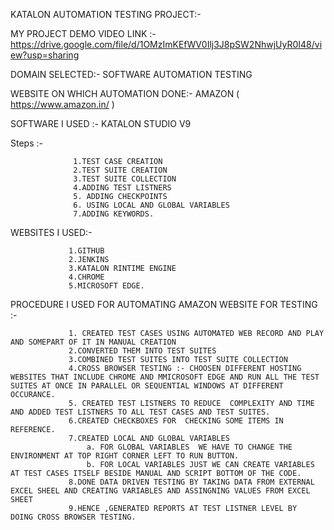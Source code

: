 KATALON AUTOMATION TESTING PROJECT:-

MY PROJECT DEMO VIDEO LINK :- https://drive.google.com/file/d/1OMzImKEfWV0Ilj3J8pSW2NhwjUyR0I48/view?usp=sharing


DOMAIN SELECTED:- SOFTWARE AUTOMATION TESTING

WEBSITE ON WHICH AUTOMATION DONE:- AMAZON ( https://www.amazon.in/ )

SOFTWARE I USED :- KATALON STUDIO V9

Steps       :-
                 
                  1.TEST CASE CREATION
                  2.TEST SUITE CREATION
                  3.TEST SUITE COLLECTION
                  4.ADDING TEST LISTNERS
                  5. ADDING CHECKPOINTS
                  6. USING LOCAL AND GLOBAL VARIABLES
                  7.ADDING KEYWORDS.
WEBSITES I USED:-
                
                 1.GITHUB 
                 2.JENKINS
                 3.KATALON RINTIME ENGINE
                 4.CHROME
                 5.MICROSOFT EDGE.
                  

PROCEDURE I USED FOR AUTOMATING AMAZON WEBSITE FOR TESTING :-
              
                 
                 1. CREATED TEST CASES USING AUTOMATED WEB RECORD AND PLAY AND SOMEPART OF IT IN MANUAL CREATION
                 2.CONVERTED THEM INTO TEST SUITES
                 3.COMBINED TEST SUITES INTO TEST SUITE COLLECTION
                 4.CROSS BROWSER TESTING :- CHOOSEN DIFFERENT HOSTING WEBSITES THAT INCLUDE CHROME AND MMICROSOFT EDGE AND RUN ALL THE TEST SUITES AT ONCE IN PARALLEL OR SEQUENTIAL WINDOWS AT DIFFERENT OCCURANCE.
                 5. CREATED TEST LISTNERS TO REDUCE  COMPLEXITY AND TIME  AND ADDED TEST LISTNERS TO ALL TEST CASES AND TEST SUITES.
                 6.CREATED CHECKBOXES FOR  CHECKING SOME ITEMS IN REFERENCE.
                 7.CREATED LOCAL AND GLOBAL VARIABLES 
                     a. FOR GLOBAL VARIABLES  WE HAVE TO CHANGE THE ENVIRONMENT AT TOP RIGHT CORNER LEFT TO RUN BUTTON.
                     b. FOR LOCAL VARIABLES JUST WE CAN CREATE VARIABLES AT TEST CASES ITSELF BESIDE MANUAL AND SCRIPT BOTTOM OF THE CODE.
                 8.DONE DATA DRIVEN TESTING BY TAKING DATA FROM EXTERNAL EXCEL SHEEL AND CREATING VARIABLES AND ASSINGNING VALUES FROM EXCEL SHEET
                 9.HENCE ,GENERATED REPORTS AT TEST LISTNER LEVEL BY  DOING CROSS BROWSER TESTING.
